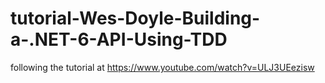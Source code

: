 # tutorial-Wes-Doyle-Building-a-.NET-6-API-Using-TDD
following the tutorial at https://www.youtube.com/watch?v=ULJ3UEezisw
